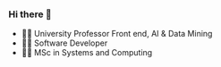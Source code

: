### Hi there 👋

- 👩‍🏫 University Professor Front end, AI & Data Mining
- 👩‍💻 Software Developer
- 👩‍🎓 MSc in Systems and Computing

